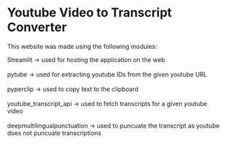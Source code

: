 # Youtube Video to Transcript Converter

This website was made using the following modules:<br>

Streamlit -> used for hosting the application on the web <br><br>
pytube -> used for extracting youtube IDs from the given youtube URL <br><br>
pyperclip -> used to copy text to the clipboard <br><br>
youtube_transcript_api -> used to fetch transcripts for a given youtube video <br><br>
deepmultilingualpunctuation -> used to puncuate the transcript as youtube does not puncuate transcriptions <br><br>
